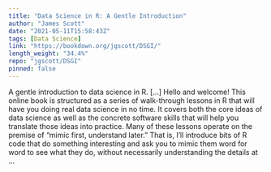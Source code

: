 ```yaml
---
title: "Data Science in R: A Gentle Introduction"
author: "James Scott"
date: "2021-05-11T15:58:43Z"
tags: [Data Science]
link: "https://bookdown.org/jgscott/DSGI/"
length_weight: "34.4%"
repo: "jgscott/DSGI"
pinned: false
---
```


A gentle introduction to data science in R. [...] Hello and welcome! This online book is structured as a series of walk-through lessons in R that will have you doing real data science in no time. It covers both the core ideas of data science as well as the concrete software skills that will help you translate those ideas into practice. Many of these lessons operate on the premise of “mimic first, understand later.” That is, I’ll introduce bits of R code that do something interesting and ask you to mimic them word for word to see what they do, without necessarily understanding the details at ...
